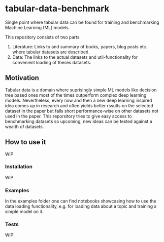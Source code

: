 # tabular-data-benchmark

Single point where tabular data can be found for training and benchmarking Machine Learning (ML) models.

This repository consists of two parts
1. Literature: Links to and summary of books, papers, blog posts etc. where tabular datasets are described.
2. Data: The links to the actual datasets and util-functionality for convenient loading of theses datasets.

## Motivation

Tabular data is a domain where suprisingly simple ML models like decision tree based ones most of the times outperform complex deep learning models. Nevertheless, every now and then a new deep learning inspired idea comes up in research and often yields better rssults on the selected dataset in the paper but falls short performance-wise on other datasets not used in the paper.
This reporsitory tries to give easy access to benchmarking datasets so upcoming, new ideas can be tested against a wealth of datasets.

## How to use it

WIP

### Installation

WIP

### Examples

In the examples folder one can find notebooks showcasing how to use the data loading functionality, e.g. for loading data about a topic and training a simple model on it.

### Tests

WIP